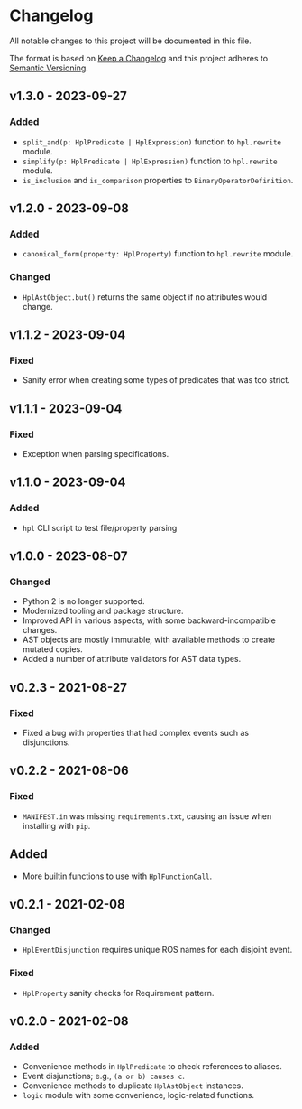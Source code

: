 # Changelog
All notable changes to this project will be documented in this file.

The format is based on [Keep a Changelog](http://keepachangelog.com/en/1.0.0/)
and this project adheres to [Semantic Versioning](http://semver.org/spec/v2.0.0.html).

## v1.3.0 - 2023-09-27
### Added
- `split_and(p: HplPredicate | HplExpression)` function to `hpl.rewrite` module.
- `simplify(p: HplPredicate | HplExpression)` function to `hpl.rewrite` module.
- `is_inclusion` and `is_comparison` properties to `BinaryOperatorDefinition`.

## v1.2.0 - 2023-09-08
### Added
- `canonical_form(property: HplProperty)` function to `hpl.rewrite` module.

### Changed
- `HplAstObject.but()` returns the same object if no attributes would change.

## v1.1.2 - 2023-09-04
### Fixed
- Sanity error when creating some types of predicates that was too strict.

## v1.1.1 - 2023-09-04
### Fixed
- Exception when parsing specifications.

## v1.1.0 - 2023-09-04
### Added
- `hpl` CLI script to test file/property parsing

## v1.0.0 - 2023-08-07
### Changed
- Python 2 is no longer supported.
- Modernized tooling and package structure.
- Improved API in various aspects, with some backward-incompatible changes.
- AST objects are mostly immutable, with available methods to create mutated copies.
- Added a number of attribute validators for AST data types.

## v0.2.3 - 2021-08-27
### Fixed
- Fixed a bug with properties that had complex events such as disjunctions.

## v0.2.2 - 2021-08-06
### Fixed
- `MANIFEST.in` was missing `requirements.txt`, causing an issue when installing with `pip`.

## Added
- More builtin functions to use with `HplFunctionCall`.

## v0.2.1 - 2021-02-08
### Changed
- `HplEventDisjunction` requires unique ROS names for each disjoint event.

### Fixed
- `HplProperty` sanity checks for Requirement pattern.

## v0.2.0 - 2021-02-08
### Added
- Convenience methods in `HplPredicate` to check references to aliases.
- Event disjunctions; e.g., `(a or b) causes c`.
- Convenience methods to duplicate `HplAstObject` instances.
- `logic` module with some convenience, logic-related functions.

